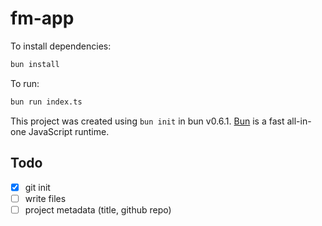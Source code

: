 # fm-app

To install dependencies:

```bash
bun install
```

To run:

```bash
bun run index.ts
```

This project was created using `bun init` in bun v0.6.1. [Bun](https://bun.sh) is a fast all-in-one JavaScript runtime.

## Todo

- [x] git init
- [ ] write files
- [ ] project metadata (title, github repo)
